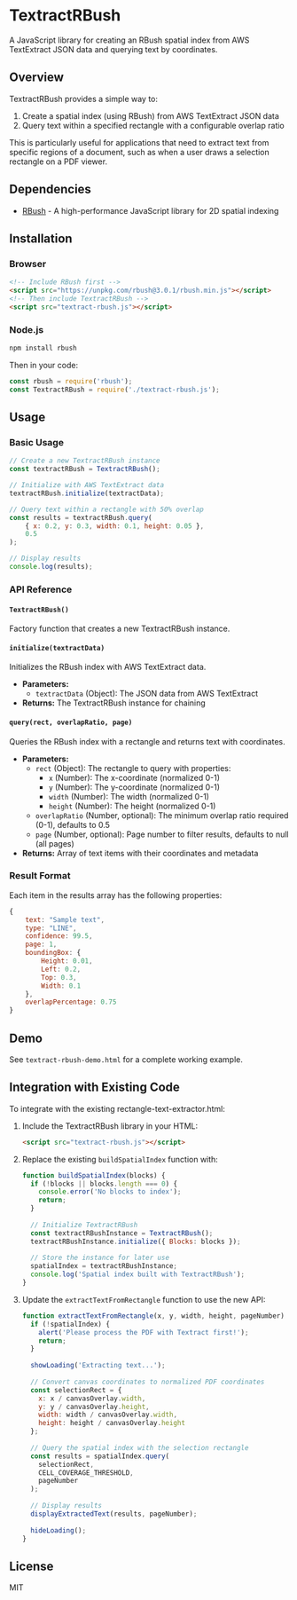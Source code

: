 # TextractRBush

A JavaScript library for creating an RBush spatial index from AWS TextExtract JSON data and querying text by coordinates.

## Overview

TextractRBush provides a simple way to:

1. Create a spatial index (using RBush) from AWS TextExtract JSON data
2. Query text within a specified rectangle with a configurable overlap ratio

This is particularly useful for applications that need to extract text from specific regions of a document, such as when a user draws a selection rectangle on a PDF viewer.

## Dependencies

- [RBush](https://github.com/mourner/rbush) - A high-performance JavaScript library for 2D spatial indexing

## Installation

### Browser

```html
<!-- Include RBush first -->
<script src="https://unpkg.com/rbush@3.0.1/rbush.min.js"></script>
<!-- Then include TextractRBush -->
<script src="textract-rbush.js"></script>
```

### Node.js

```bash
npm install rbush
```

Then in your code:

```javascript
const rbush = require('rbush');
const TextractRBush = require('./textract-rbush.js');
```

## Usage

### Basic Usage

```javascript
// Create a new TextractRBush instance
const textractRBush = TextractRBush();

// Initialize with AWS TextExtract data
textractRBush.initialize(textractData);

// Query text within a rectangle with 50% overlap
const results = textractRBush.query(
    { x: 0.2, y: 0.3, width: 0.1, height: 0.05 },
    0.5
);

// Display results
console.log(results);
```

### API Reference

#### `TextractRBush()`

Factory function that creates a new TextractRBush instance.

#### `initialize(textractData)`

Initializes the RBush index with AWS TextExtract data.

- **Parameters:**
  - `textractData` (Object): The JSON data from AWS TextExtract
- **Returns:** The TextractRBush instance for chaining

#### `query(rect, overlapRatio, page)`

Queries the RBush index with a rectangle and returns text with coordinates.

- **Parameters:**
  - `rect` (Object): The rectangle to query with properties:
    - `x` (Number): The x-coordinate (normalized 0-1)
    - `y` (Number): The y-coordinate (normalized 0-1)
    - `width` (Number): The width (normalized 0-1)
    - `height` (Number): The height (normalized 0-1)
  - `overlapRatio` (Number, optional): The minimum overlap ratio required (0-1), defaults to 0.5
  - `page` (Number, optional): Page number to filter results, defaults to null (all pages)
- **Returns:** Array of text items with their coordinates and metadata

### Result Format

Each item in the results array has the following properties:

```javascript
{
    text: "Sample text",
    type: "LINE",
    confidence: 99.5,
    page: 1,
    boundingBox: {
        Height: 0.01,
        Left: 0.2,
        Top: 0.3,
        Width: 0.1
    },
    overlapPercentage: 0.75
}
```

## Demo

See `textract-rbush-demo.html` for a complete working example.

## Integration with Existing Code

To integrate with the existing rectangle-text-extractor.html:

1. Include the TextractRBush library in your HTML:
   ```html
   <script src="textract-rbush.js"></script>
   ```

2. Replace the existing `buildSpatialIndex` function with:
   ```javascript
   function buildSpatialIndex(blocks) {
     if (!blocks || blocks.length === 0) {
       console.error('No blocks to index');
       return;
     }
     
     // Initialize TextractRBush
     const textractRBushInstance = TextractRBush();
     textractRBushInstance.initialize({ Blocks: blocks });
     
     // Store the instance for later use
     spatialIndex = textractRBushInstance;
     console.log('Spatial index built with TextractRBush');
   }
   ```

3. Update the `extractTextFromRectangle` function to use the new API:
   ```javascript
   function extractTextFromRectangle(x, y, width, height, pageNumber) {
     if (!spatialIndex) {
       alert('Please process the PDF with Textract first!');
       return;
     }
     
     showLoading('Extracting text...');
     
     // Convert canvas coordinates to normalized PDF coordinates
     const selectionRect = {
       x: x / canvasOverlay.width,
       y: y / canvasOverlay.height,
       width: width / canvasOverlay.width,
       height: height / canvasOverlay.height
     };
     
     // Query the spatial index with the selection rectangle
     const results = spatialIndex.query(
       selectionRect, 
       CELL_COVERAGE_THRESHOLD, 
       pageNumber
     );
     
     // Display results
     displayExtractedText(results, pageNumber);
     
     hideLoading();
   }
   ```

## License

MIT
